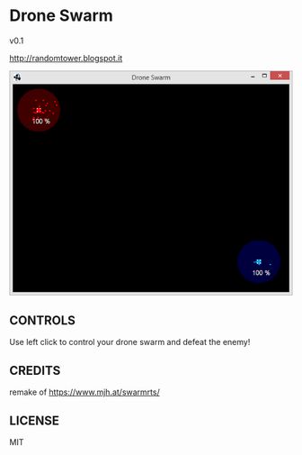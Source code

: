 # Drone Swarm

v0.1

http://randomtower.blogspot.it

![Drone Swarm](img/0.1-1.png)

## CONTROLS

Use left click to control your drone swarm and defeat the enemy! 


## CREDITS

remake of https://www.mjh.at/swarmrts/

## LICENSE

MIT